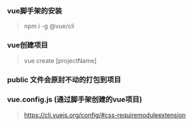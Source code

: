 ### vue脚手架的安装
> npm i -g @vue/cli

### vue创建项目
> vue create [projectName]

### public 文件会原封不动的打包到项目

### vue.config.js (通过脚手架创建的vue项目)
> https://cli.vuejs.org/config/#css-requiremoduleextension
